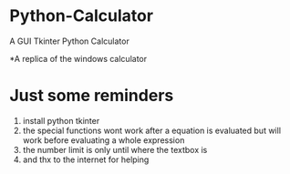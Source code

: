 # Python-Calculator
A GUI Tkinter Python Calculator

*A replica of the windows calculator

# Just some reminders
1. install python tkinter
2. the special functions wont work after a equation is evaluated but will work before evaluating a whole expression
3. the number limit is only until where the textbox is
4. and thx to the internet for helping
